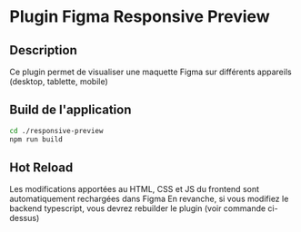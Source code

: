 # Plugin Figma Responsive Preview

## Description

Ce plugin permet de visualiser une maquette Figma sur différents appareils (desktop, tablette, mobile) 

## Build de l'application

```bash
cd ./responsive-preview
npm run build
```

## Hot Reload

Les modifications apportées au HTML, CSS et JS du frontend sont automatiquement rechargées dans Figma
En revanche, si vous modifiez le backend typescript, vous devrez rebuilder le plugin (voir commande ci-dessus)
